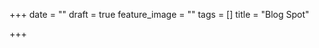 +++
date = ""
draft = true
feature_image = ""
tags = []
title = "Blog Spot"

+++
<script src="goldthorpescoutgroup.blogspot.com&showtitle=false&type=js"></script>